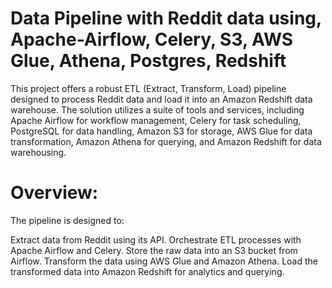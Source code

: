 # Data Pipeline with Reddit data using, Apache-Airflow, Celery, S3, AWS Glue, Athena, Postgres, Redshift

This project offers a robust ETL (Extract, Transform, Load) pipeline designed to process Reddit data and load it into an Amazon Redshift data warehouse. The solution utilizes a suite of tools and services, including Apache Airflow for workflow management, Celery for task scheduling, PostgreSQL for data handling, Amazon S3 for storage, AWS Glue for data transformation, Amazon Athena for querying, and Amazon Redshift for data warehousing.

# Overview:

The pipeline is designed to:

Extract data from Reddit using its API.
Orchestrate ETL processes with Apache Airflow and Celery.
Store the raw data into an S3 bucket from Airflow.
Transform the data using AWS Glue and Amazon Athena.
Load the transformed data into Amazon Redshift for analytics and querying.

